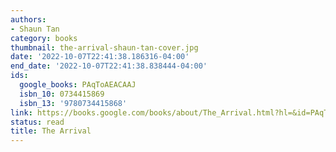 ```yaml
---
authors:
- Shaun Tan
category: books
thumbnail: the-arrival-shaun-tan-cover.jpg
date: '2022-10-07T22:41:38.186316-04:00'
end_date: '2022-10-07T22:41:38.838444-04:00'
ids:
  google_books: PAqToAEACAAJ
  isbn_10: 0734415869
  isbn_13: '9780734415868'
link: https://books.google.com/books/about/The_Arrival.html?hl=&id=PAqToAEACAAJ
status: read
title: The Arrival
---
```

